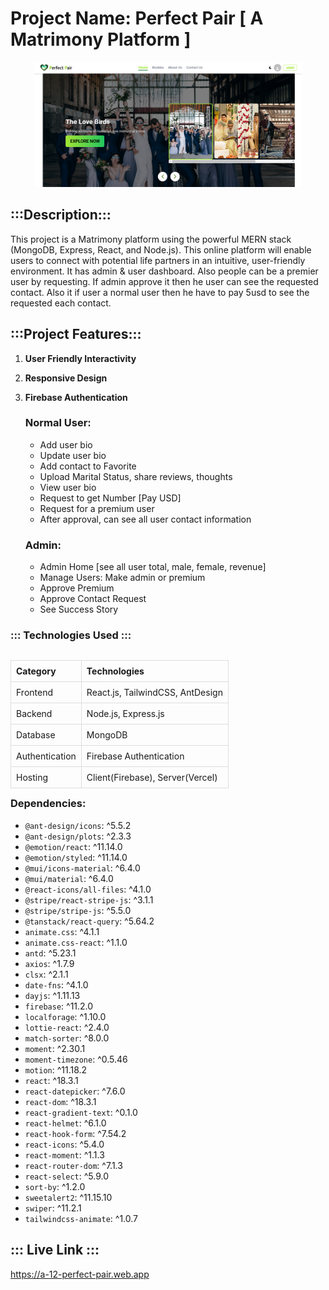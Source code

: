  # Project Name: Perfect Pair [ A Matrimony Platform ]
 <div align="center">
  <img height="200" src="https://github.com/Chitra35006/5_practice/blob/7b7ec840d4041c8fb9027636d689a1d6f2f1eb08/pp.png" />
</div>

## :::Description:::
This project is a Matrimony platform using the powerful MERN stack (MongoDB, Express, React, and Node.js). This online platform will enable users to connect with potential life partners in an intuitive, user-friendly environment. It has admin & user dashboard. Also people can be a premier user by requesting. If admin approve it then he user can see the requested contact. Also it if user a normal user then he have to pay 5usd to see the requested each contact.

## :::Project Features:::
1. **User Friendly Interactivity**
2. **Responsive Design**
3. **Firebase Authentication**

    ### Normal User:
    - Add user bio
    - Update user bio
    - Add contact to Favorite 
    - Upload Marital Status, share reviews, thoughts
    - View user bio
    - Request to get Number [Pay USD]
    - Request for a premium user
    - After approval, can see all user contact information

    ### Admin:
    - Admin Home [see all user total, male, female, revenue]
    - Manage Users: Make admin or premium
    - Approve Premium
    - Approve Contact Request
    - See Success Story

      

<h3 align="left">::: Technologies Used :::</h3>
<table align="left" style="width: 100%; border-collapse: collapse;">
  <tr>
    <th style="border: 1px solid #ddd; padding: 8px; text-align: left;">Category</th>
    <th style="border: 1px solid #ddd; padding: 8px; text-align: left;">Technologies</th>
  </tr>
  <tr>
    <td style="border: 1px solid #ddd; padding: 8px;">Frontend</td>
    <td style="border: 1px solid #ddd; padding: 8px;">React.js, TailwindCSS, AntDesign</td>
  </tr>
  <tr>
    <td style="border: 1px solid #ddd; padding: 8px;">Backend</td>
    <td style="border: 1px solid #ddd; padding: 8px;">Node.js, Express.js</td>
  </tr>
  <tr>
    <td style="border: 1px solid #ddd; padding: 8px;">Database</td>
    <td style="border: 1px solid #ddd; padding: 8px;">MongoDB</td>
  </tr>
  <tr>
    <td style="border: 1px solid #ddd; padding: 8px;">Authentication</td>
    <td style="border: 1px solid #ddd; padding: 8px;">Firebase Authentication</td>
  </tr>
  <tr>
    <td style="border: 1px solid #ddd; padding: 8px;">Hosting</td>
    <td style="border: 1px solid #ddd; padding: 8px;">Client(Firebase), Server(Vercel)</td>
  </tr>
</table>



### Dependencies:
- `@ant-design/icons`: ^5.5.2
- `@ant-design/plots`: ^2.3.3
- `@emotion/react`: ^11.14.0
- `@emotion/styled`: ^11.14.0
- `@mui/icons-material`: ^6.4.0
- `@mui/material`: ^6.4.0
- `@react-icons/all-files`: ^4.1.0
- `@stripe/react-stripe-js`: ^3.1.1
- `@stripe/stripe-js`: ^5.5.0
- `@tanstack/react-query`: ^5.64.2
- `animate.css`: ^4.1.1
- `animate.css-react`: ^1.1.0
- `antd`: ^5.23.1
- `axios`: ^1.7.9
- `clsx`: ^2.1.1
- `date-fns`: ^4.1.0
- `dayjs`: ^1.11.13
- `firebase`: ^11.2.0
- `localforage`: ^1.10.0
- `lottie-react`: ^2.4.0
- `match-sorter`: ^8.0.0
- `moment`: ^2.30.1
- `moment-timezone`: ^0.5.46
- `motion`: ^11.18.2
- `react`: ^18.3.1
- `react-datepicker`: ^7.6.0
- `react-dom`: ^18.3.1
- `react-gradient-text`: ^0.1.0
- `react-helmet`: ^6.1.0
- `react-hook-form`: ^7.54.2
- `react-icons`: ^5.4.0
- `react-moment`: ^1.1.3
- `react-router-dom`: ^7.1.3
- `react-select`: ^5.9.0
- `sort-by`: ^1.2.0
- `sweetalert2`: ^11.15.10
- `swiper`: ^11.2.1
- `tailwindcss-animate`: ^1.0.7



## ::: Live Link :::
 https://a-12-perfect-pair.web.app
